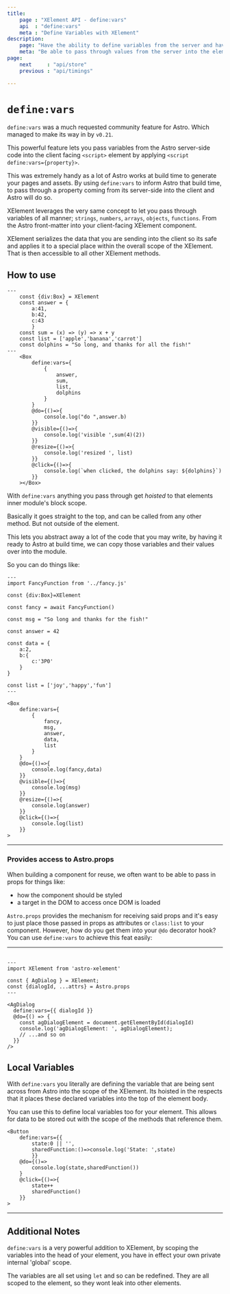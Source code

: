 ```yaml
---
title:
    page : "XElement API - define:vars"
    api  : "define:vars"
    meta : "Define Variables with XElement"
description: 
    page: "Have the ability to define variables from the server and have it serialized and available to be used anywhere within the scope of your XElement.`define:vars` also lets you hoist variables to the top of the XElement's block scope. It is a very powerful utility method that is available"
    meta: "Be able to pass through values from the server into the element, ready for it to be used on the Client. define:vars, is the bridge between the Astro world and the Client"
page: 
    next     : "api/store"
    previous : "api/timings"

---
```

# `define:vars`

`define:vars` was a much requested community feature for Astro. Which managed to make its way in by `v0.21`.

This powerful feature lets you pass variables from the Astro server-side code into the client facing `<script>` element by applying `<script define:vars={property}>`.

This was extremely handy as a lot of Astro works at build time to generate your pages and assets. By using `define:vars` to inform Astro that build time, to pass through a property coming from its server-side into the client and Astro will do so.

XElement leverages the very same concept to let you pass through variables of all manner; `strings`, `numbers`, `arrays`, `objects`, `functions`. From the Astro front-matter into your client-facing XElement component.

XElement serializes the data that you are sending into the client so its safe and applies it to a special place within the overall scope of the XElement. That is then accessible to all other XElement methods.

## How to use

```astro
---
    const {div:Box} = XElement
    const answer = {
        a:41,
        b:42,
        c:43
        }
    const sum = (x) => (y) => x + y
    const list = ['apple','banana','carrot']
    const dolphins = "So long, and thanks for all the fish!"
---
    <Box
        define:vars={
            {
                answer,
                sum,
                list,
                dolphins
            }
        }
        @do={()=>{
            console.log("do ",answer.b)
        }}
        @visible={()=>{
            console.log('visible ',sum(4)(2))
        }}
        @resize={()=>{
            console.log('resized ', list)
        }}
        @click={()=>{
            console.log(`when clicked, the dolphins say: ${dolphins}`)
        }}
    ></Box>
```

With `define:vars` anything you pass through get *hoisted* to that elements inner module's block scope.

Basically it goes straight to the top, and can be called from any other method. But not outside of the element.

This lets you abstract away a lot of the code that you may write, by having it ready to Astro at build time, we can copy those variables and their values over into the module.

So you can do things like:

```astro
---
import FancyFunction from '../fancy.js'

const {div:Box}=XElement

const fancy = await FancyFunction()

const msg = "So long and thanks for the fish!"

const answer = 42

const data = {
    a:2,
    b:{
        c:'3P0'
    }
}

const list = ['joy','happy','fun']
---

<Box 
    define:vars={
        {
            fancy,
            msg,
            answer,
            data,
            list
        }
    }
    @do={()=>{
        console.log(fancy,data)
    }}
    @visible={()=>{
        console.log(msg)
    }}
    @resize={()=>{
        console.log(answer)
    }}
    @click={()=>{
        console.log(list)
    }}
>

```

-------

### Provides access to Astro.props

When building a component for reuse, we often want to be able to pass in props for things like:
* how the component should be styled
* a target in the DOM to access once DOM is loaded

`Astro.props` provides the mechanism for receiving said props and it's easy to just place those passed in props as attributes or `class:list` to your component. However, how do you get them into your `@do` decorator hook? You can use `define:vars` to achieve this feat easily:

-------

```astro

---
import XElement from 'astro-xelement'

const { AgDialog } = XElement;
const {dialogId, ...attrs} = Astro.props
---

<AgDialog
  define:vars={{ dialogId }}
  @do={() => {
    const agDialogElement = document.getElementById(dialogId)
    console.log('agDialogElement: ', agDialogElement);
    // ...and so on
  }}
/>

```

## Local Variables

With `define:vars` you literally are defining the variable that are being sent across from Astro into the scope of the XElement. Its hoisted in the respects that it places these declared variables into the top of the element body.

You can use this to define local variables too for your element. This allows for data to be stored out with the scope of the methods that reference them.

```astro
<Button
    define:vars={{
        state:0 || '',
        sharedFunction:()=>console.log('State: ',state)
        }}
    @do={()=>
        console.log(state,sharedFunction())
    }
    @click={()=>{
        state++
        sharedFunction()
    }}
>
```

-------

## Additional Notes

`define:vars` is a very powerful addition to XElement, by scoping the variables into the head of your element, you have in effect your own private internal 'global' scope.

The variables are all set using `let` and so can be redefined. They are all scoped to the element, so they wont leak into other elements.
